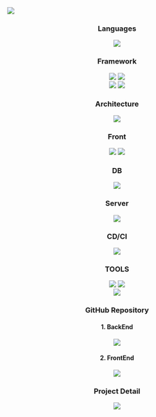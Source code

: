 <img src='https://capsule-render.vercel.app/api?type=Slice&color=auto&height=200&section=header&text=GOALDDAE&fontsize=90'/>
<div align="center">
    <h3>Languages</h3>
    <img src="https://img.shields.io/badge/java-CC0000?style=flat&logo=java&logoColor=white"/>
    <h3>Framework</h3>
    <img src="https://img.shields.io/badge/Spring Boot-6DB33F?style=flat&logo=Spring Boot&logoColor=white"/>
    <img src="https://img.shields.io/badge/Spring Security-6DB33F?style=flat&logo=Spring Security&logoColor=white"/><br>
    <img src="https://img.shields.io/badge/JPA-Hibernate-59666C?style=flat&logo=Hibernate&logoColor=white"/>
    <img src="https://img.shields.io/badge/MyBatis-ED1F35?style=flat&logo=MyBatis&logoColor=white"/>
    <h3>Architecture</h3>
    <img src="https://img.shields.io/badge/REST-042133?style=flat&logo=REST&logoColor=white"/>
    <h3>Front</h3>
    <img src="https://img.shields.io/badge/react-61DAFB?style=flat&logo=react&logoColor=white"/>
    <img src="https://img.shields.io/badge/JavaScript-F7DF1E?style=flat&logo=JavaScript&logoColor=white"/>
    <h3>DB</h3>
    <img src="https://img.shields.io/badge/MySQL-4479A1?style=flat&logo=mysql&logoColor=white"/>
    <h3>Server</h3>
    <img src="https://img.shields.io/badge/Naver Cloud-03C75A?style=flat&logo=Naver&logoColor=white"/>
    <h3>CD/CI</h3>
    <img src="https://img.shields.io/badge/Jenkins-D24939?style=flat&logo=Jenkins&logoColor=white"/>
    <h3>TOOLS</h3>
    <img src="https://img.shields.io/badge/IntelliJ-000000?style=flat&logo=IntelliJ IDEA&logoColor=white"/>
    <img src="https://img.shields.io/badge/Visual Studio Code-007ACC?style=flat&logo=Visual Studio Code&logoColor=white"/><br>
    <img src="https://img.shields.io/badge/Jira Software-0052CC?style=flat&logo=Jira Software&logoColor=white"/><br>
    <h3>GitHub Repository</h3>
    <h4>1. BackEnd</h4>
    <a href="https://github.com/parksh93/GOALDDAE_BACK"><img src="https://img.shields.io/badge/GitHub-181717?style=flat&logo=GitHub&logoColor=white"/></a>
    <h4>2. FrontEnd</h4>
    <a href="https://github.com/parksh93/GOALDDAE_FRONT"><img src="https://img.shields.io/badge/GitHub-181717?style=flat&logo=GitHub&logoColor=white"/></a>
    <h3>Project Detail</h3>
    <a href="https://climbing-alley-625.notion.site/Project-GOALDDAE-95357a09e6784ace932685fc57a54b0e?pvs=4"><img src="https://img.shields.io/badge/Notion-000000?style=flat&logo=Notion&logoColor=white"/></a>
</div>